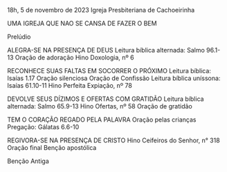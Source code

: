 18h, 5 de novembro de 2023
Igreja Presbiteriana de Cachoeirinha 

UMA IGREJA QUE NAO SE CANSA DE FAZER O BEM 

Prelúdio

ALEGRA-SE NA PRESENÇA DE DEUS
Leitura bíblica alternada: Salmo 96.1-13
Oração de adoração
Hino Doxologia, nº 6

RECONHECE SUAS FALTAS EM SOCORRER O PRÓXIMO 
Leitura bíblica: Isaías 1.17
Oração silenciosa
Oração de Confissão
Leitura bíblica uníssona: Isaías 61.10-11
Hino Perfeita Expiação, nº 78

DEVOLVE SEUS DÍZIMOS E OFERTAS COM GRATIDÃO
Leitura bíblica alternada: Salmo 65.9-13
Hino Ofertas, nº 58
Oração de gratidão

TEM O CORAÇÃO REGADO PELA PALAVRA
Oração pelas crianças
Pregação: Gálatas 6.6-10

REGIVORA-SE NA PRESENÇA DE CRISTO
Hino Ceifeiros do Senhor, n° 318
Oração final
Benção apostólica

Benção Antiga